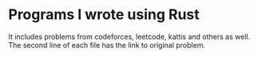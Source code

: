 # Programs I wrote using Rust

It includes problems from codeforces, leetcode, kattis and others as well. The second line of each file has the link to original problem.